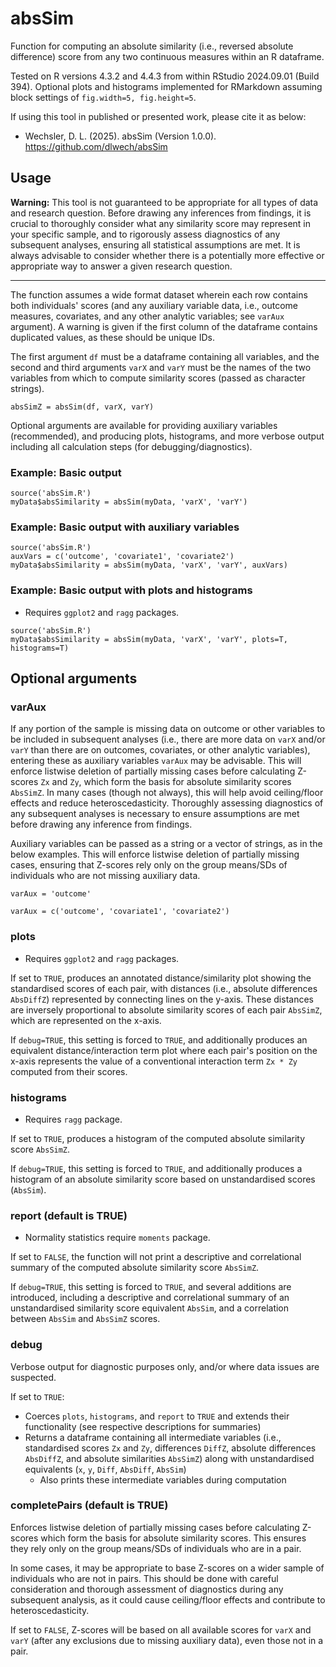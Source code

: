 # absSim
Function for computing an absolute similarity (i.e., reversed absolute difference) score from any two continuous measures within an R dataframe. 

Tested on R versions 4.3.2 and 4.4.3 from within RStudio 2024.09.01 (Build 394). Optional plots and histograms implemented for RMarkdown assuming block settings of `fig.width=5, fig.height=5`. 

If using this tool in published or presented work, please cite it as below:
* Wechsler, D. L. (2025). absSim (Version 1.0.0). https://github.com/dlwech/absSim

## Usage
**Warning:** This tool is not guaranteed to be appropriate for all types of data and research question. Before drawing any inferences from findings, it is crucial to thoroughly consider what any similarity score may represent in your specific sample, and to rigorously assess diagnostics of any subsequent analyses, ensuring all statistical assumptions are met. 
It is always advisable to consider whether there is a potentially more effective or appropriate way to answer a given research question. 

---
The function assumes a wide format dataset wherein each row contains both individuals' scores (and any auxiliary variable data, i.e., outcome measures, covariates, and any other analytic variables; see `varAux` argument). A warning is given if the first column of the dataframe contains duplicated values, as these should be unique IDs. 

The first argument `df` must be a dataframe containing all variables, and the second and third arguments `varX` and `varY` must be the names of the two variables from which to compute similarity scores (passed as character strings).
```
absSimZ = absSim(df, varX, varY)
```

Optional arguments are available for providing auxiliary variables (recommended), and producing plots, histograms, and more verbose output including all calculation steps (for debugging/diagnostics).
### Example: Basic output
```
source('absSim.R')
myData$absSimilarity = absSim(myData, 'varX', 'varY')
```
### Example: Basic output with auxiliary variables
```
source('absSim.R')
auxVars = c('outcome', 'covariate1', 'covariate2')
myData$absSimilarity = absSim(myData, 'varX', 'varY', auxVars)
```
### Example: Basic output with plots and histograms
* Requires `ggplot2` and `ragg` packages.
```
source('absSim.R')
myData$absSimilarity = absSim(myData, 'varX', 'varY', plots=T, histograms=T)
```
## Optional arguments

### varAux
If any portion of the sample is missing data on outcome or other variables to be included in subsequent analyses (i.e., there are more data on `varX` and/or `varY` than there are on outcomes, covariates, or other analytic variables), entering these as auxiliary variables `varAux` may be advisable. This will enforce listwise deletion of partially missing cases before calculating Z-scores `Zx` and `Zy`, which form the basis for absolute similarity scores `AbsSimZ`. In many cases (though not always), this will help avoid ceiling/floor effects and reduce heteroscedasticity. Thoroughly assessing diagnostics of any subsequent analyses is necessary to ensure assumptions are met before drawing any inference from findings.

Auxiliary variables can be passed as a string or a vector of strings, as in the below examples. This will enforce listwise deletion of partially missing cases, ensuring that Z-scores rely only on the group means/SDs of individuals who are not missing auxiliary data. 

```
varAux = 'outcome'
```
```
varAux = c('outcome', 'covariate1', 'covariate2')
```

### plots
* Requires `ggplot2` and `ragg` packages. 

If set to `TRUE`, produces an annotated distance/similarity plot showing the standardised scores of each pair, with distances (i.e., absolute differences `AbsDiffZ`) represented by connecting lines on the y-axis. These distances are inversely proportional to absolute similarity scores of each pair `AbsSimZ`, which are represented on the x-axis. 

If `debug=TRUE`, this setting is forced to `TRUE`, and additionally produces an equivalent distance/interaction term plot where each pair's position on the x-axis represents the value of a conventional interaction term `Zx * Zy` computed from their scores. 

### histograms
* Requires `ragg` package. 

If set to `TRUE`, produces a histogram of the computed absolute similarity score `AbsSimZ`.

If `debug=TRUE`, this setting is forced to `TRUE`, and additionally produces a histogram of an absolute similarity score based on unstandardised scores (`AbsSim`). 

### report (default is TRUE)
* Normality statistics require `moments` package.

If set to `FALSE`, the function will not print a descriptive and correlational summary of the computed absolute similarity score `AbsSimZ`.

If `debug=TRUE`, this setting is forced to `TRUE`, and several additions are introduced, including a descriptive and correlational summary of an unstandardised similarity score equivalent `AbsSim`, and a correlation between `AbsSim` and `AbsSimZ` scores. 

### debug
Verbose output for diagnostic purposes only, and/or where data issues are suspected.

If set to `TRUE`:
* Coerces `plots`, `histograms`, and `report` to `TRUE` and extends their functionality (see respective descriptions for summaries)
* Returns a dataframe containing all intermediate variables (i.e., standardised scores `Zx` and `Zy`, differences `DiffZ`, absolute differences `AbsDiffZ`, and absolute similarities `AbsSimZ`) along with unstandardised equivalents (`x`, `y`, `Diff`, `AbsDiff`, `AbsSim`)
  * Also prints these intermediate variables during computation 

### completePairs (default is TRUE)
Enforces listwise deletion of partially missing cases before calculating Z-scores which form the basis for absolute similarity scores. This ensures they rely only on the group means/SDs of individuals who are in a pair. 

In some cases, it may be appropriate to base Z-scores on a wider sample of individuals who are not in pairs. This should be done with careful consideration and thorough assessment of diagnostics during any subsequent analysis, as it could cause ceiling/floor effects and contribute to heteroscedasticity. 

If set to `FALSE`, Z-scores will be based on all available scores for `varX` and `varY` (after any exclusions due to missing auxiliary data), even those not in a pair. 
